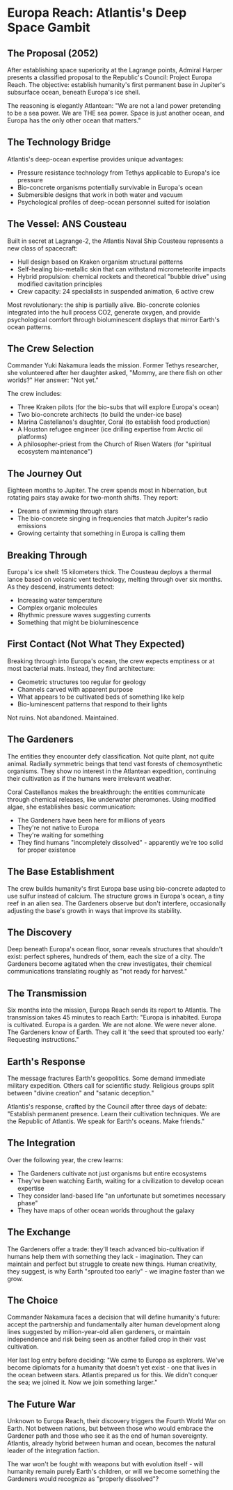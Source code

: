 # Europa Reach: Atlantis's Deep Space Gambit

## The Proposal (2052)

After establishing space superiority at the Lagrange points, Admiral Harper presents a classified proposal to the Republic's Council: Project Europa Reach. The objective: establish humanity's first permanent base in Jupiter's subsurface ocean, beneath Europa's ice shell.

The reasoning is elegantly Atlantean: "We are not a land power pretending to be a sea power. We are THE sea power. Space is just another ocean, and Europa has the only other ocean that matters."

## The Technology Bridge

Atlantis's deep-ocean expertise provides unique advantages:
- Pressure resistance technology from Tethys applicable to Europa's ice pressure
- Bio-concrete organisms potentially survivable in Europa's ocean
- Submersible designs that work in both water and vacuum
- Psychological profiles of deep-ocean personnel suited for isolation

## The Vessel: ANS Cousteau

Built in secret at Lagrange-2, the Atlantis Naval Ship Cousteau represents a new class of spacecraft:
- Hull design based on Kraken organism structural patterns
- Self-healing bio-metallic skin that can withstand micrometeorite impacts
- Hybrid propulsion: chemical rockets and theoretical "bubble drive" using modified cavitation principles
- Crew capacity: 24 specialists in suspended animation, 6 active crew

Most revolutionary: the ship is partially alive. Bio-concrete colonies integrated into the hull process CO2, generate oxygen, and provide psychological comfort through bioluminescent displays that mirror Earth's ocean patterns.

## The Crew Selection

Commander Yuki Nakamura leads the mission. Former Tethys researcher, she volunteered after her daughter asked, "Mommy, are there fish on other worlds?" Her answer: "Not yet."

The crew includes:
- Three Kraken pilots (for the bio-subs that will explore Europa's ocean)
- Two bio-concrete architects (to build the under-ice base)
- Marina Castellanos's daughter, Coral (to establish food production)
- A Houston refugee engineer (ice drilling expertise from Arctic oil platforms)
- A philosopher-priest from the Church of Risen Waters (for "spiritual ecosystem maintenance")

## The Journey Out

Eighteen months to Jupiter. The crew spends most in hibernation, but rotating pairs stay awake for two-month shifts. They report:
- Dreams of swimming through stars
- The bio-concrete singing in frequencies that match Jupiter's radio emissions
- Growing certainty that something in Europa is calling them

## Breaking Through

Europa's ice shell: 15 kilometers thick. The Cousteau deploys a thermal lance based on volcanic vent technology, melting through over six months. As they descend, instruments detect:
- Increasing water temperature
- Complex organic molecules
- Rhythmic pressure waves suggesting currents
- Something that might be bioluminescence

## First Contact (Not What They Expected)

Breaking through into Europa's ocean, the crew expects emptiness or at most bacterial mats. Instead, they find architecture:
- Geometric structures too regular for geology
- Channels carved with apparent purpose
- What appears to be cultivated beds of something like kelp
- Bio-luminescent patterns that respond to their lights

Not ruins. Not abandoned. Maintained.

## The Gardeners

The entities they encounter defy classification. Not quite plant, not quite animal. Radially symmetric beings that tend vast forests of chemosynthetic organisms. They show no interest in the Atlantean expedition, continuing their cultivation as if the humans were irrelevant weather.

Coral Castellanos makes the breakthrough: the entities communicate through chemical releases, like underwater pheromones. Using modified algae, she establishes basic communication:
- The Gardeners have been here for millions of years
- They're not native to Europa
- They're waiting for something
- They find humans "incompletely dissolved" - apparently we're too solid for proper existence

## The Base Establishment

The crew builds humanity's first Europa base using bio-concrete adapted to use sulfur instead of calcium. The structure grows in Europa's ocean, a tiny reef in an alien sea. The Gardeners observe but don't interfere, occasionally adjusting the base's growth in ways that improve its stability.

## The Discovery

Deep beneath Europa's ocean floor, sonar reveals structures that shouldn't exist: perfect spheres, hundreds of them, each the size of a city. The Gardeners become agitated when the crew investigates, their chemical communications translating roughly as "not ready for harvest."

## The Transmission

Six months into the mission, Europa Reach sends its report to Atlantis. The transmission takes 45 minutes to reach Earth:
"Europa is inhabited. Europa is cultivated. Europa is a garden. We are not alone. We were never alone. The Gardeners know of Earth. They call it 'the seed that sprouted too early.' Requesting instructions."

## Earth's Response

The message fractures Earth's geopolitics. Some demand immediate military expedition. Others call for scientific study. Religious groups split between "divine creation" and "satanic deception."

Atlantis's response, crafted by the Council after three days of debate:
"Establish permanent presence. Learn their cultivation techniques. We are the Republic of Atlantis. We speak for Earth's oceans. Make friends."

## The Integration

Over the following year, the crew learns:
- The Gardeners cultivate not just organisms but entire ecosystems
- They've been watching Earth, waiting for a civilization to develop ocean expertise
- They consider land-based life "an unfortunate but sometimes necessary phase"
- They have maps of other ocean worlds throughout the galaxy

## The Exchange

The Gardeners offer a trade: they'll teach advanced bio-cultivation if humans help them with something they lack - imagination. They can maintain and perfect but struggle to create new things. Human creativity, they suggest, is why Earth "sprouted too early" - we imagine faster than we grow.

## The Choice

Commander Nakamura faces a decision that will define humanity's future: accept the partnership and fundamentally alter human development along lines suggested by million-year-old alien gardeners, or maintain independence and risk being seen as another failed crop in their vast cultivation.

Her last log entry before deciding:
"We came to Europa as explorers. We've become diplomats for a humanity that doesn't yet exist - one that lives in the ocean between stars. Atlantis prepared us for this. We didn't conquer the sea; we joined it. Now we join something larger."

## The Future War

Unknown to Europa Reach, their discovery triggers the Fourth World War on Earth. Not between nations, but between those who would embrace the Gardener path and those who see it as the end of human sovereignty. Atlantis, already hybrid between human and ocean, becomes the natural leader of the integration faction.

The war won't be fought with weapons but with evolution itself - will humanity remain purely Earth's children, or will we become something the Gardeners would recognize as "properly dissolved"?